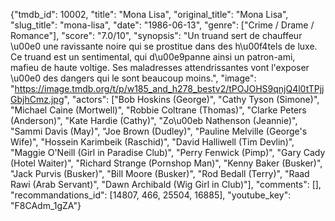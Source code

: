 {"tmdb_id": 10002, "title": "Mona Lisa", "original_title": "Mona Lisa", "slug_title": "mona-lisa", "date": "1986-06-13", "genre": ["Crime / Drame / Romance"], "score": "7.0/10", "synopsis": "Un truand sert de chauffeur \u00e0 une ravissante noire qui se prostitue dans des h\u00f4tels de luxe. Ce truand est un sentimental, qui d\u00e9panne ainsi un patron-ami, mafieu de haute voltige. Ses maladresses attendrissantes vont l'exposer \u00e0 des dangers qui le sont beaucoup moins.", "image": "https://image.tmdb.org/t/p/w185_and_h278_bestv2/tPOJOHS9qnjQ4l0tTPjjGbjhCmz.jpg", "actors": ["Bob Hoskins (George)", "Cathy Tyson (Simone)", "Michael Caine (Mortwell)", "Robbie Coltrane (Thomas)", "Clarke Peters (Anderson)", "Kate Hardie (Cathy)", "Zo\u00eb Nathenson (Jeannie)", "Sammi Davis (May)", "Joe Brown (Dudley)", "Pauline Melville (George's Wife)", "Hossein Karimbeik (Raschid)", "David Halliwell (Tim Devlin)", "Maggie O'Neill (Girl in Paradise Club)", "Perry Fenwick (Pimp)", "Gary Cady (Hotel Waiter)", "Richard Strange (Pornshop Man)", "Kenny Baker (Busker)", "Jack Purvis (Busker)", "Bill Moore (Busker)", "Rod Bedall (Terry)", "Raad Rawi (Arab Servant)", "Dawn Archibald (Wig Girl in Club)"], "comments": [], "recommandations_id": [14807, 466, 25504, 16885], "youtube_key": "F8CAdm_1gZA"}